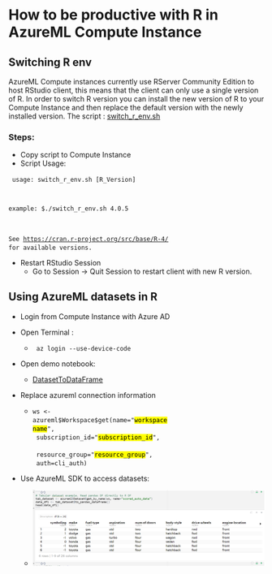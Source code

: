 # How to be productive with R in AzureML Compute Instance

## Switching R env
AzureML Compute instances currently use RServer Community Edition to host RStudio client, this means that the client can only use a single version of R.  In order to switch R version you can install the new version of R to your Compute Instance and then replace the default version with the newly installed version.  The script : [switch_r_env.sh](https://github.com/jakeatmsft/azureml-r-example/blob/d0948a93212fb4b17d404ee7c4d2035ae1a89d18/compute_instance_aml/switch_r_env.sh)

### Steps:

 - Copy script to Compute Instance
 - Script Usage:
  
  <code>  usage: switch_r_env.sh [R_Version] 
 
  example: $./switch_r_env.sh 4.0.5 
 
  See https://cran.r-project.org/src/base/R-4/ for available versions.
  </code>

 - Restart RStudio Session
   - Go to Session -> Quit Session to restart client with new R version.


## Using AzureML datasets in R

 - Login from Compute Instance with Azure AD
 - Open Terminal :
   - <code> az login --use-device-code </code>
 - Open demo notebook:
   - [DatasetToDataFrame](https://github.com/jakeatmsft/azureml-r-example/blob/d0948a93212fb4b17d404ee7c4d2035ae1a89d18/compute_instance_aml/DatasetToDataFrame.Rmd)
 - Replace azureml connection information
   - <code>ws <- azureml<span>&#36;</span>Workspace<span>&#36;</span>get(name="<mark>workspace name</mark>", <br/>
                            subscription_id="<mark>subscription_id</mark>", <br/>
                            resource_group="<mark>resource_group</mark>", <br/>
                            auth=cli_auth) </code>

 - Use AzureML SDK to access datasets:
   - ![screen](https://github.com/jakeatmsft/azureml-r-example/blob/4266cbaa1203f786d08ee0a928fe9e3d71ba70c7/compute_instance_aml/screen.png)
